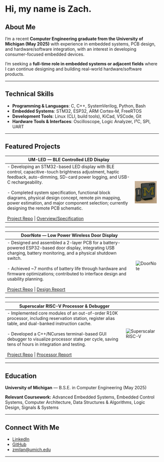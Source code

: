 # Hi, my name is Zach.

## About Me
I’m a recent **Computer Engineering graduate from the University of Michigan (May 2025)** with experience in embedded systems, PCB design, and hardware/software integration, with an interest in developing consumer-focused embedded devices. 

I’m seeking a **full-time role in embedded systems or adjacent fields** where I can continue designing and building real-world hardware/software products.


---

## Technical Skills
- **Programming & Languages**: C, C++, SystemVerilog, Python, Bash  
- **Embedded Systems**: STM32, ESP32, ARM Cortex-M, FreeRTOS  
- **Development Tools**: Linux (CLI, build tools), KiCad, VSCode, Git  
- **Hardware Tools & Interfaces**: Oscilloscope, Logic Analyzer, I²C, SPI, UART  

--- 
## Featured Projects 

| **UM-LED — BLE Controlled LED Display** | |
|---|---|
| - Developing an STM32-based LED display with BLE control, capacitive-touch brightness adjustment, haptic feedback, auto-dimming, SD-card power logging, and USB-C rechargeability.<br><br>- Completed system specification, functional block diagrams, physical design concept, remote pin mapping, power estimation, and major component selection; currently designing the remote PCB schematic.<br><br>[Project Repo](https://github.com/zachmilan/UM-LED) \| [Overview/Specification](https://github.com/zachmilan/UM-LED/blob/main/docs/UM-LED%20Design%20Proposal.pdf) | <img src="https://github.com/zachmilan/UM-LED/blob/main/images/final_proto_img.png" alt="UM-LED" width="350" /> |



---

| **DoorNote — Low Power Wireless Door Display** | |
|---|---|
| - Designed and assembled a 2-layer PCB for a battery-powered ESP32-based door display, integrating USB charging, battery monitoring, and a physical shutdown switch.<br><br>- Achieved ~7 months of battery life through hardware and firmware optimizations; contributed to interface design and usability planning.<br><br>[Project Repo](https://github.com/zachmilan/DoorNote) \| [Design Report](https://github.com/zachmilan/DoorNote) | <img src="https://github.com/zachmilan/DoorNote/blob/main/images/IMG_1364%20(1).jpg" alt="DoorNote" width="250"/> |


---
| **Superscalar RISC-V Processor & Debugger** | |
|---|---|
| - Implemented core modules of an out-of-order R10K processor, including reservation station, register alias table, and dual-banked instruction cache.<br><br>- Developed a C++/NCurses terminal-based GUI debugger to visualize processor state per cycle, saving tens of hours in integration and testing.<br><br>[Project Repo](https://github.com/zachmilan/Superscalar-RISCV) \| [Processor Report](https://github.com/zachmilan/Superscalar-RISCV/docs/placeholder.txt) | <img src="https://github.com/zachmilan/Superscalar-RISCV/blob/main/images/470diagram.png" alt="Superscalar RISC-V" width="250"/> |



---

## Education
**University of Michigan** — B.S.E. in Computer Engineering (May 2025)  

**Relevant Coursework:** Advanced Embedded Systems, Embedded Control Systems, Computer Architecture, Data Structures & Algorithms, Logic Design, Signals & Systems  

---

## Connect With Me
-  [LinkedIn](https://www.linkedin.com/in/zachary-milan/)  
-  [GitHub](https://github.com/zachmilan)  
-  zmilan@umich.edu  

---
